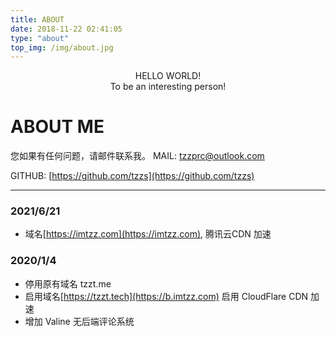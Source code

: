 ```yaml
---
title: ABOUT
date: 2018-11-22 02:41:05
type: "about"
top_img: /img/about.jpg
---
```



<center>HELLO WORLD!</center>
<center>To be an interesting person!</center>

# ABOUT ME

您如果有任何问题，请邮件联系我。
MAIL: [tzzprc@outlook.com](mailto:tzzprc@outlook.com)

GITHUB: [https://github.com/tzzs](https://github.com/tzzs)

---

### 2021/6/21
- 域名[https://imtzz.com](https://imtzz.com), 腾讯云CDN 加速

<!-- ### 2020/2/24
- 启用域名[https://b.imtzz.com](https://b.imtzz.com)，Coding Pages直接访问

### 2020/2/2
- 停用原有域名 tzzt.tech
- 启用域名[https://blog.imtzz.com](https://b.imtzz.com)
- 启用 腾讯云 CDN 加速, 国外IP自动回源([https://github.com/tzzs](https://github.com/tzzs)) -->

### 2020/1/4
- 停用原有域名 tzzt.me
- 启用域名[https://tzzt.tech](https://b.imtzz.com) 启用 CloudFlare CDN 加速
- 增加 Valine 无后端评论系统

<!-- ### 2019/3/22
- 启用域名[https://tzzt.me](https://b.imtzz.com) 启用 CloudFlare CDN 加速 -->
